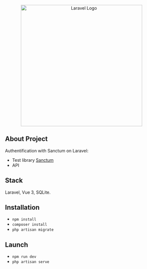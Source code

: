 <p align="center"><a href="https://laravel.com" target="_blank"><img src="https://raw.githubusercontent.com/laravel/art/master/logo-lockup/5%20SVG/2%20CMYK/1%20Full%20Color/laravel-logolockup-cmyk-red.svg" width="400" alt="Laravel Logo"></a></p>

## About Project

Authentification with Sanctum on Laravel:

- Test library [Sanctum](https://laravel.com/docs/10.x/sanctum)
- API

## Stack

Laravel, Vue 3, SQLite.

## Installation

- <code>npm install</code>
- <code>composer install</code>
- <code>php artisan migrate</code>

## Launch

- <code>npm run dev</code>
- <code>php artisan serve</code>
